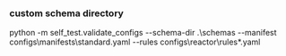 ### custom schema directory

python -m self_test.validate_configs --schema-dir .\schemas --manifest configs\manifests\standard.yaml --rules configs\reactor\rules\*.yaml
